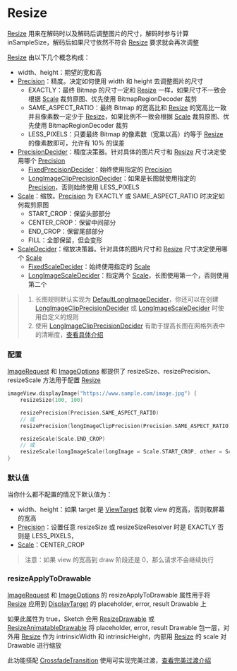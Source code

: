 # Resize

[Resize] 用来在解码时以及解码后调整图片的尺寸，解码时参与计算 inSampleSize，解码后如果尺寸依然不符合 [Resize] 要求就会再次调整

[Resize] 由以下几个概念构成：

* width、height：期望的宽和高
* [Precision]：精度。决定如何使用 width 和 height 去调整图片的尺寸
    * EXACTLY：最终 Bitmap 的尺寸一定和 [Resize] 一样，如果尺寸不一致会根据 [Scale] 裁剪原图、优先使用 BitmapRegionDecoder 裁剪
    * SAME_ASPECT_RATIO：最终 Bitmap 的宽高比和 [Resize] 的宽高比一致并且像素数一定少于 [Resize]，如果比例不一致会根据 [Scale]
      裁剪原图、优先使用 BitmapRegionDecoder 裁剪
    * LESS_PIXELS：只要最终 Bitmap 的像素数（宽乘以高）约等于 [Resize] 的像素数即可，允许有 10% 的误差
* [PrecisionDecider]：精度决策器。针对具体的图片尺寸和 [Resize] 尺寸决定使用哪个 [Precision]
    * [FixedPrecisionDecider]：始终使用指定的 [Precision]
    * [LongImageClipPrecisionDecider]：如果是长图就使用指定的 [Precision]，否则始终使用 LESS_PIXELS
* [Scale]：缩放。[Precision] 为 EXACTLY 或 SAME_ASPECT_RATIO 时决定如何裁剪原图
    * START_CROP：保留头部部分
    * CENTER_CROP：保留中间部分
    * END_CROP：保留尾部部分
    * FILL：全部保留，但会变形
* [ScaleDecider]：缩放决策器。针对具体的图片尺寸和 [Resize] 尺寸决定使用哪个 [Scale]
    * [FixedScaleDecider]：始终使用指定的 [Scale]
    * [LongImageScaleDecider]：指定两个 [Scale]，长图使用第一个，否则使用第二个

> 1. 长图规则默认实现为 [DefaultLongImageDecider]，你还可以在创建 [LongImageClipPrecisionDecider] 或 [LongImageScaleDecider] 时使用自定义的规则
> 2. 使用 [LongImageClipPrecisionDecider] 有助于提高长图在网格列表中的清晰度，[查看具体介绍][long_image_grid_thumbnails]

### 配置

[ImageRequest] 和 [ImageOptions] 都提供了 resizeSize、resizePrecision、resizeScale 方法用于配置 [Resize]

```kotlin
imageView.displayImage("https://www.sample.com/image.jpg") {
    resizeSize(100, 100)

    resizePrecision(Precision.SAME_ASPECT_RATIO)
    // 或
    resizePrecision(longImageClipPrecision(Precision.SAME_ASPECT_RATIO))

    resizeScale(Scale.END_CROP)
    // 或
    resizeScale(longImageScale(longImage = Scale.START_CROP, other = Scale.CENTER_CROP))
}
```

### 默认值

当你什么都不配置的情况下默认值为：

* width、height：如果 target 是 [ViewTarget] 就取 view 的宽高，否则取屏幕的宽高
* [Precision]：设置任意 resizeSize 或 resizeSizeResolver 时是 EXACTLY 否则是 LESS_PIXELS，
* [Scale]：CENTER_CROP

> 注意：如果 view 的宽高到 draw 阶段还是 0，那么请求不会继续执行

### resizeApplyToDrawable

[ImageRequest] 和 [ImageOptions] 的 resizeApplyToDrawable 属性用于将 [Resize] 应用到 [DisplayTarget] 的
placeholder, error, result Drawable 上

如果此属性为 true，Sketch 会用 [ResizeDrawable] 或 [ResizeAnimatableDrawable] 将 placeholder, error, result
Drawable 包一层，对外用 [Resize] 作为 intrinsicWidth 和 intrinsicHeight，内部用 [Resize] 的 scale 对 Drawable 进行缩放

此功能搭配 [CrossfadeTransition] 使用可实现完美过渡，[查看完美过渡介绍][transition]

[Sketch]: ../../sketch/src/main/java/com/github/panpf/sketch/Sketch.kt

[Resize]: ../../sketch/src/main/java/com/github/panpf/sketch/resize/Resize.kt

[Scale]: ../../sketch/src/main/java/com/github/panpf/sketch/resize/Scale.kt

[ScaleDecider]: ../../sketch/src/main/java/com/github/panpf/sketch/resize/ScaleDecider.kt

[FixedScaleDecider]: ../../sketch/src/main/java/com/github/panpf/sketch/resize/FixedScaleDecider.kt

[LongImageScaleDecider]: ../../sketch/src/main/java/com/github/panpf/sketch/resize/LongImageScaleDecider.kt

[FixedPrecisionDecider]: ../../sketch/src/main/java/com/github/panpf/sketch/resize/FixedPrecisionDecider.kt

[LongImageClipPrecisionDecider]: ../../sketch/src/main/java/com/github/panpf/sketch/resize/LongImageClipPrecisionDecider.kt

[PrecisionDecider]: ../../sketch/src/main/java/com/github/panpf/sketch/resize/PrecisionDecider.kt

[Precision]: ../../sketch/src/main/java/com/github/panpf/sketch/resize/Precision.kt

[ViewTarget]: ../../sketch/src/main/java/com/github/panpf/sketch/target/ViewTarget.kt

[ImageRequest]: ../../sketch/src/main/java/com/github/panpf/sketch/request/ImageRequest.kt

[ImageOptions]: ../../sketch/src/main/java/com/github/panpf/sketch/request/ImageOptions.kt

[CrossfadeTransition]: ../../sketch/src/main/java/com/github/panpf/sketch/transition/CrossfadeTransition.kt

[DisplayTarget]: ../../sketch/src/main/java/com/github/panpf/sketch/target/DisplayTarget.kt

[ResizeDrawable]: ../../sketch/src/main/java/com/github/panpf/sketch/drawable/internal/ResizeDrawable.kt

[ResizeAnimatableDrawable]: ../../sketch/src/main/java/com/github/panpf/sketch/drawable/internal/ResizeAnimatableDrawable.kt

[DefaultLongImageDecider]: ../../sketch/src/main/java/com/github/panpf/sketch/util/LongImageDecider.kt

[long_image_grid_thumbnails]: long_image_grid_thumbnails.md

[transition]: transition.md